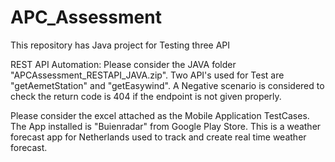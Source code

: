 # APC_Assessment

This repository has Java project for Testing three API

REST API Automation: Please consider the JAVA folder "APCAssessment_RESTAPI_JAVA.zip". Two API's used for Test are "getAemetStation" and "getEasywind". A Negative scenario is considered to check the return code is 404 if the endpoint is not given properly.



Please consider the excel attached as the Mobile Application TestCases. The App installed is "Buienradar" from Google Play Store. This is a weather forecast app for Netherlands used to track and create real time weather forecast.
